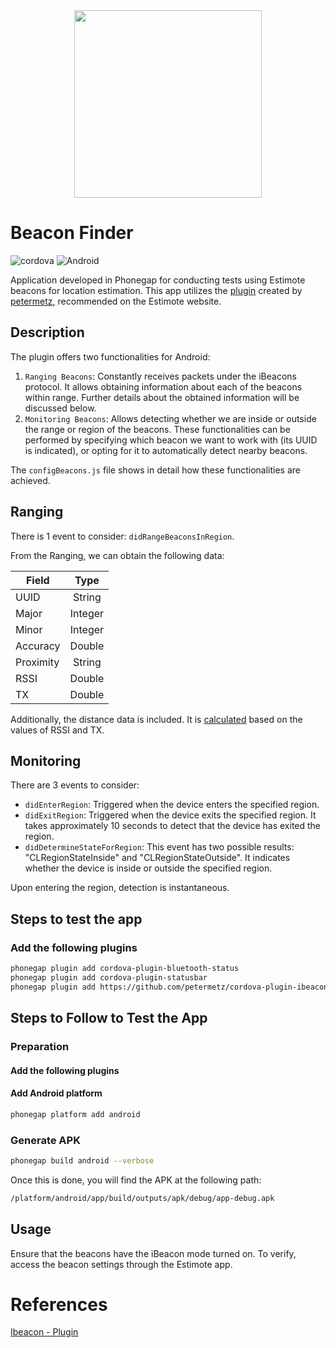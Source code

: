 <div  align="center">
<img src="https://github.com/francoborrelli/ibecon-phonegap/assets/17908233/92a5ddbc-cf1c-4e80-891d-5af41abb23d1" height="300"/>
</div>


# Beacon Finder

![cordova](https://img.shields.io/badge/Apache%20Cordova-black?style=for-the-badge&logo=apachecordova&logoColor=white)
![Android](https://img.shields.io/badge/Android-3DDC84?style=for-the-badge&logo=android&logoColor=white)

Application developed in Phonegap for conducting tests using Estimote beacons for location estimation. This app utilizes the [plugin](https://github.com/petermetz/cordova-plugin-ibeacon) created by [petermetz](https://github.com/petermetz), recommended on the Estimote website.


## Description

The plugin offers two functionalities for Android:

1. `Ranging Beacons`: Constantly receives packets under the iBeacons protocol. It allows obtaining information about each of the beacons within range. Further details about the obtained information will be discussed below.
2. `Monitoring Beacons`: Allows detecting whether we are inside or outside the range or region of the beacons.
These functionalities can be performed by specifying which beacon we want to work with (its UUID is indicated), or opting for it to automatically detect nearby beacons.

The `configBeacons.js` file shows in detail how these functionalities are achieved.

## Ranging

There is 1 event to consider: `didRangeBeaconsInRegion`.

From the Ranging, we can obtain the following data:

| Field     |  Type   |
| --------- | :-----: |
| UUID      | String  |
| Major     | Integer |
| Minor     | Integer |
| Accuracy  | Double  |
| Proximity | String  |
| RSSI      | Double  |
| TX        | Double  |

Additionally, the distance data is included. It is [calculated](https://gist.github.com/eklimcz/446b56c0cb9cfe61d575) based on the values of RSSI and TX.

## Monitoring

There are 3 events to consider:

* `didEnterRegion`: Triggered when the device enters the specified region.
* `didExitRegion`: Triggered when the device exits the specified region. It takes approximately 10 seconds to detect that the device has exited the region.
* `didDetermineStateForRegion`: This event has two possible results: "CLRegionStateInside" and "CLRegionStateOutside". It indicates whether the device is inside or outside the specified region.

Upon entering the region, detection is instantaneous.


## Steps to test the app

### Add the following plugins

```sh
phonegap plugin add cordova-plugin-bluetooth-status
phonegap plugin add cordova-plugin-statusbar
phonegap plugin add https://github.com/petermetz/cordova-plugin-ibeacon.git
```

## Steps to Follow to Test the App

### Preparation

#### Add the following plugins

#### Add Android platform

```bash
phonegap platform add android
```

### Generate APK

```bash
phonegap build android --verbose
```

Once this is done, you will find the APK at the following path:

```bash
/platform/android/app/build/outputs/apk/debug/app-debug.apk
```

## Usage

Ensure that the beacons have the iBeacon mode turned on. To verify, access the beacon settings through the Estimote app.

# References

[Ibeacon - Plugin](https://github.com/petermetz/cordova-plugin-ibeacon)
